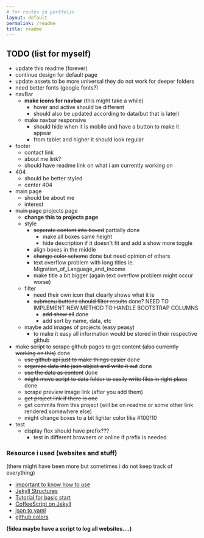 ```yaml
---
# for routes in portfolio
layout: default
permalink: /readme
title: readme
---
```

## TODO (list for myself)
- update this readme (forever)
- continue design for default page
- update assets to be more universal they do not work for deeper folders
- need better fonts (google fonts?)
- navBar
  - __make icons for navbar__ (this might take a while)
    - hover and active should be different
    - should also be updated according to data(but that is later)
  - make navbar responsive
    - should hide when it is mobile and have a button to make it appear
    - from tablet and higher it should look regular
- footer
  - contact link
  - about me link?
  - should have readme link on what i am currently working on
- 404
  - should be better styled
  - center 404
- main page
  - should be about me
  - interest
- ~~main page~~ projects page
  - __change this to projects page__
  - style
    - ~~seperate content into boxed~~ partially done
      - make all boxes same height
      - hide description if it doesn't fit and add a show more toggle
    - align boxes in the middle
    - ~~change color scheme~~ done but need opinion of others
    - text overflow problem with long titles ie. Migration_of_Language_and_Income
    - make title a bit bigger (again text overflow problem might occur worse)
  - filter
    - need their own icon that clearly shows what it is
    - ~~submenu buttons should filter results~~ done? NEED TO IMPLEMENT NEW METHOD TO HANDLE BOOTSTRAP COLUMNS
      - ~~add show all~~ done
      - add sort by name, data, etc
  - maybe add images of projects (easy peasy)
    - to make it easy all information would be stored in their respective github
- ~~make script to scrape github pages to get content (also currently working on this)~~ done
  - ~~use github api just to make things easier~~ done
  - ~~organize data into json object and write it out~~ done
  - ~~use the data as content~~ done
  - ~~might move script to data folder to easily write files in right place~~ done
  - scrape preview image link (after you add them)
  - ~~get project link if there is one~~
  - get commits from this project (will be on readme or some other link rendered somewhere else)
  - might change boxes to a bit lighter color like #100f10
- test
  - display flex should have prefix???
    - test in different browsers or online if prefix is needed
### Resource i used (websites and stuff)
(there might have been more but sometimes i do not keep track of everything)
- [important to know how to use](http://google.com/)
- [Jekyll Structures](https://jekyllrb.com/docs/structure/)
- [Tutorial for basic start](http://jmcglone.com/guides/github-pages/)
- [CoffeeScript on Jekyll](http://www.mattjmorrison.com/today-i-learned/2014/10/10/learned.html)
- [json to yaml](https://www.npmjs.com/package/json2yaml)
- [github colors](https://github.com/ozh/github-colors/blob/master/colors.json)

__(!idea maybe have a script to log all websites....)__
